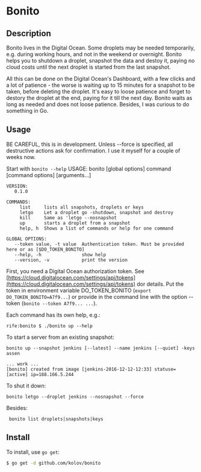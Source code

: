 # Bonito

## Description

Bonito lives in the Digital Ocean. Some droplets may be needed temporarily, e.g. during working hours, 
and not in the weekend or overnight. 
Bonito helps you to shutdown a droplet, snapshot the data and destoy it,
paying no cloud costs until the next droplet is started from the last snapshot.   

All this can be done on the Digital Ocean's Dashboard, 
with a few clicks and a lot of patience - the worse is waiting up to 15 minutes for a snapshot to be taken,
before deleting the droplet. It's easy to loose patience and forget to destory the droplet at the end, paying for it till the next day.
Bonito waits as long as needed and does not loose patience.
Besides, I was curious to do something in Go.

## Usage

BE CAREFUL, this is in development. Unless --force is specified, all destructive actions ask for confirmation. I use 
it myself for a couple of weeks now. 

Start with `bonito --help`
    USAGE:
       bonito [global options] command [command options] [arguments...]

    VERSION:
       0.1.0

    COMMANDS:
         list     lists all snapshots, droplets or keys
         letgo    Let a droplet go -shutdown, snapshot and destroy
         kill     Same as 'letgo --nosnapshot
         up       starts a droplet from a snapshot
         help, h  Shows a list of commands or help for one command

    GLOBAL OPTIONS:
       --token value, -t value  Authentication token. Must be provided here or as [$DO_TOKEN_BONITO]
       --help, -h               show help
       --version, -v            print the version
      
First, you need a Digital Ocean authorization token. See 
[https://cloud.digitalocean.com/settings/api/tokens](https://cloud.digitalocean.com/settings/api/tokens) dor details.
Put the token in environment variable DO_TOKEN_BONITO (`export DO_TOKEN_BONITO=A7f9...`) or provide in the command line
with the option --token (`bonito --token A7f9... ...`).

Each command has its own help, e.g.:

    rife:bonito $ ./bonito up --help

To start a server from an existing snapshot:

    bonito up --snapshot jenkins [--latest] --name jenkins [--quiet] -keys assen
 
    ... work ...
    [bonito] created from image [jenkins-2016-12-12-12:33] statuse=[active] ip=188.166.5.244
    
To shut it down:

    bonito letgo --droplet jenkins --nosnapshot --force
    
Besides:
 
     bonito list droplets|snapshots|keys
      
## Install

To install, use `go get`:

```bash
$ go get -d github.com/kolov/bonito
```
